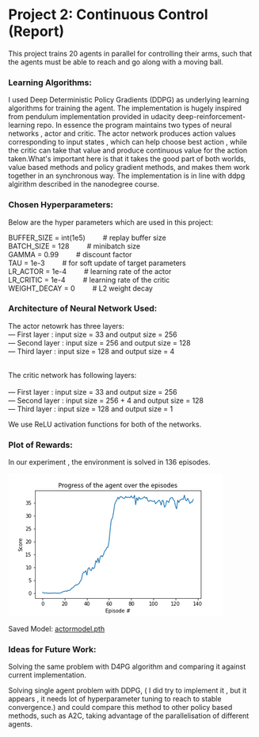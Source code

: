 # Project 2: Continuous Control (Report)

This project trains 20 agents in parallel for controlling their arms, such that the agents must be able to reach and go along with a moving ball.



### Learning Algorithms:

I used Deep Deterministic Policy Gradients (DDPG) as underlying learning algorithms for training the agent. The implementation is hugely inspired from pendulum implementation provided in udacity deep-reinforcement-learning repo. In essence the program maintains two types of neural networks , actor and critic. The actor network produces action values corresponding to input states , which can help choose best action , while the critic can take that value and produce continuous value for the action taken.What's important  here is  that it takes the good part of both worlds, value based methods and policy gradient methods, and makes them work together in an synchronous way.  The implementation is in line with ddpg algirithm described in the nanodegree course.


### Chosen Hyperparameters:

Below are the hyper parameters which are used in this project:
 <p>

BUFFER_SIZE = int(1e5)  &nbsp;&nbsp;&nbsp;&nbsp;&nbsp;&nbsp;&nbsp;&nbsp;# replay buffer size <br/>
BATCH_SIZE = 128       &nbsp;&nbsp;&nbsp;&nbsp;&nbsp;&nbsp;&nbsp;&nbsp;# minibatch size<br/>
GAMMA = 0.99            &nbsp;&nbsp;&nbsp;&nbsp;&nbsp;&nbsp;&nbsp;&nbsp;# discount factor<br/>
TAU = 1e-3              &nbsp;&nbsp;&nbsp;&nbsp;&nbsp;&nbsp;&nbsp;&nbsp;# for soft update of target parameters<br/>
LR_ACTOR = 1e-4        &nbsp;&nbsp;&nbsp;&nbsp;&nbsp;&nbsp;&nbsp;&nbsp;# learning rate of the actor <br/>
LR_CRITIC = 1e-4       &nbsp;&nbsp;&nbsp;&nbsp;&nbsp;&nbsp;&nbsp;&nbsp;# learning rate of the critic<br/>
WEIGHT_DECAY = 0        &nbsp;&nbsp;&nbsp;&nbsp;&nbsp;&nbsp;&nbsp;&nbsp;# L2 weight decay <br/>
</p>

### Architecture of Neural Network Used:

The actor netowrk has three layers: 
<br/>
— First layer : input size = 33 and output size = 256 <br/>
— Second layer : input size = 256 and output size = 128<br/>
— Third layer : input size = 128 and output size = 4<br/>
<br/>

The critic network has following layers:<br/>
<br/>
— First layer : input size = 33 and output size = 256<br/>
— Second layer : input size = 256 + 4 and output size = 128<br/>
— Third layer : input size = 128 and output size = 1<br/>

We use ReLU activation functions for both of the networks.
<br/>


### Plot of Rewards:

In our experiment , the environment is solved in 136 episodes.

<img src="trainingplot.png"/>

Saved Model: [actormodel.pth](actormodel.pth)



### Ideas for Future Work:

Solving the same problem with D4PG algorithm and comparing it against current implementation.

Solving single agent problem with DDPG, ( I did try to implement it , but it appears , it needs lot of hyperparameter tuning to reach to stable convergence.) and  could compare this method to other policy based methods, such as A2C, taking advantage of the parallelisation of different agents.





